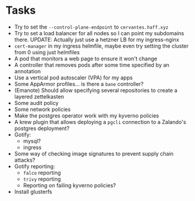 # Tasks
* Try to set the `--control-plane-endpoint` to `cervantes.haff.xyz`
* Try to set a load balancer for all nodes so I can point my subdomains there. UPDATE: Actually just use a hetzner LB for my ingress-nginx
* `cert-manager` in my ingress helmfile, maybe even try setting the cluster from 0 using just helmfiles
* A pod that monitors a web page to ensure it won't change
* A controller that removes pods after some time specified by an annotation
* Use a vertical pod autoscaler (VPA) for my apps
* Some AppArmor profiles... is there a `bane` controller?
* (Emanote) Should allow specifying several repositories to create a layered zettelkasten
* Some audit policy
* Some network policies
* Make the postgres operator work with my kyverno policies
* A krew plugin that allows deploying a `pgcli` connection to a Zalando's postgres deployment?
* Gotify:
  * mysql?
  * ingress
* Some way of checking image signatures to prevent supply chain attacks?
* Gotify reporting:
  * `falco` reporting
  * `trivy` reporting
  * Reporting on failing kyverno policies?
* Install glusterfs

